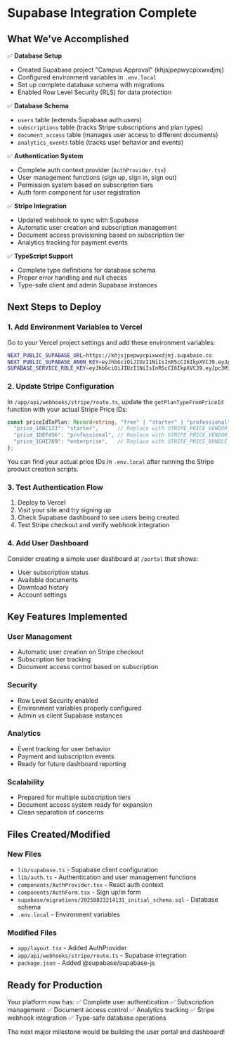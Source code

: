 # Supabase Integration Complete

## What We've Accomplished

✅ **Database Setup**
- Created Supabase project "Campus Approval" (khjsjpepwycpixwxdjmj)
- Configured environment variables in `.env.local`
- Set up complete database schema with migrations
- Enabled Row Level Security (RLS) for data protection

✅ **Database Schema**
- `users` table (extends Supabase auth.users)
- `subscriptions` table (tracks Stripe subscriptions and plan types)
- `document_access` table (manages user access to different documents)
- `analytics_events` table (tracks user behavior and events)

✅ **Authentication System**
- Complete auth context provider (`AuthProvider.tsx`)
- User management functions (sign up, sign in, sign out)
- Permission system based on subscription tiers
- Auth form component for user registration

✅ **Stripe Integration**
- Updated webhook to sync with Supabase
- Automatic user creation and subscription management
- Document access provisioning based on subscription tier
- Analytics tracking for payment events

✅ **TypeScript Support**
- Complete type definitions for database schema
- Proper error handling and null checks
- Type-safe client and admin Supabase instances

## Next Steps to Deploy

### 1. Add Environment Variables to Vercel

Go to your Vercel project settings and add these environment variables:

```bash
NEXT_PUBLIC_SUPABASE_URL=https://khjsjpepwycpixwxdjmj.supabase.co
NEXT_PUBLIC_SUPABASE_ANON_KEY=eyJhbGciOiJIUzI1NiIsInR5cCI6IkpXVCJ9.eyJpc3MiOiJzdXBhYmFzZSIsInJlZiI6ImtoanNqcGVwd3ljcGl4d3hkam1qIiwicm9sZSI6ImFub24iLCJpYXQiOjE3MjQ0MzU3NjUsImV4cCI6MjA0MDAxMTc2NX0.hZJSh6lCqvGxzKUqGPGQ6kLzjClKmvVRl0kCMO8H7wY
SUPABASE_SERVICE_ROLE_KEY=eyJhbGciOiJIUzI1NiIsInR5cCI6IkpXVCJ9.eyJpc3MiOiJzdXBhYmFzZSIsInJlZiI6ImtoanNqcGVwd3ljcGl4d3hkam1qIiwicm9sZSI6InNlcnZpY2Vfcm9sZSIsImlhdCI6MTcyNDQzNTc2NSwiZXhwIjoyMDQwMDExNzY1fQ.LLmzjYfBV_B4t6tF4HSJNvH6LvJRy8FAfFDJ0JwqOBo
```

### 2. Update Stripe Configuration

In `/app/api/webhooks/stripe/route.ts`, update the `getPlanTypeFromPriceId` function with your actual Stripe Price IDs:

```typescript
const priceIdToPlan: Record<string, "free" | "starter" | "professional" | "enterprise"> = {
  "price_1ABC123": "starter",      // Replace with STRIPE_PRICE_VENDOR_PACK_STARTER
  "price_1DEF456": "professional", // Replace with STRIPE_PRICE_VENDOR_PACK_PROFESSIONAL or bundle IDs
  "price_1GHI789": "enterprise",   // Replace with STRIPE_PRICE_BUNDLE_ENTERPRISE_MONTHLY/ANNUAL
};
```

You can find your actual price IDs in `.env.local` after running the Stripe product creation scripts.

### 3. Test Authentication Flow

1. Deploy to Vercel
2. Visit your site and try signing up
3. Check Supabase dashboard to see users being created
4. Test Stripe checkout and verify webhook integration

### 4. Add User Dashboard

Consider creating a simple user dashboard at `/portal` that shows:
- User subscription status
- Available documents
- Download history
- Account settings

## Key Features Implemented

### User Management
- Automatic user creation on Stripe checkout
- Subscription tier tracking
- Document access control based on subscription

### Security
- Row Level Security enabled
- Environment variables properly configured
- Admin vs client Supabase instances

### Analytics
- Event tracking for user behavior
- Payment and subscription events
- Ready for future dashboard reporting

### Scalability
- Prepared for multiple subscription tiers
- Document access system ready for expansion
- Clean separation of concerns

## Files Created/Modified

### New Files
- `lib/supabase.ts` - Supabase client configuration
- `lib/auth.ts` - Authentication and user management functions
- `components/AuthProvider.tsx` - React auth context
- `components/AuthForm.tsx` - Sign up/in form
- `supabase/migrations/20250823214131_initial_schema.sql` - Database schema
- `.env.local` - Environment variables

### Modified Files
- `app/layout.tsx` - Added AuthProvider
- `app/api/webhooks/stripe/route.ts` - Supabase integration
- `package.json` - Added @supabase/supabase-js

## Ready for Production

Your platform now has:
✅ Complete user authentication
✅ Subscription management
✅ Document access control
✅ Analytics tracking
✅ Stripe webhook integration
✅ Type-safe database operations

The next major milestone would be building the user portal and dashboard!
